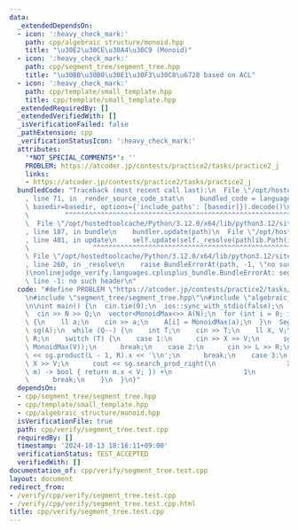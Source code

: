 ```yaml
---
data:
  _extendedDependsOn:
  - icon: ':heavy_check_mark:'
    path: cpp/algebraic_structure/monoid.hpp
    title: "\u30E2\u30CE\u30A4\u30C9 (Monoid)"
  - icon: ':heavy_check_mark:'
    path: cpp/segment_tree/segment_tree.hpp
    title: "\u30BB\u30B0\u30E1\u30F3\u30C8\u6728 based on ACL"
  - icon: ':heavy_check_mark:'
    path: cpp/template/small_template.hpp
    title: cpp/template/small_template.hpp
  _extendedRequiredBy: []
  _extendedVerifiedWith: []
  _isVerificationFailed: false
  _pathExtension: cpp
  _verificationStatusIcon: ':heavy_check_mark:'
  attributes:
    '*NOT_SPECIAL_COMMENTS*': ''
    PROBLEM: https://atcoder.jp/contests/practice2/tasks/practice2_j
    links:
    - https://atcoder.jp/contests/practice2/tasks/practice2_j
  bundledCode: "Traceback (most recent call last):\n  File \"/opt/hostedtoolcache/Python/3.12.0/x64/lib/python3.12/site-packages/onlinejudge_verify/documentation/build.py\"\
    , line 71, in _render_source_code_stat\n    bundled_code = language.bundle(stat.path,\
    \ basedir=basedir, options={'include_paths': [basedir]}).decode()\n          \
    \         ^^^^^^^^^^^^^^^^^^^^^^^^^^^^^^^^^^^^^^^^^^^^^^^^^^^^^^^^^^^^^^^^^^^^^^^^^^^^^^^^^\n\
    \  File \"/opt/hostedtoolcache/Python/3.12.0/x64/lib/python3.12/site-packages/onlinejudge_verify/languages/cplusplus.py\"\
    , line 187, in bundle\n    bundler.update(path)\n  File \"/opt/hostedtoolcache/Python/3.12.0/x64/lib/python3.12/site-packages/onlinejudge_verify/languages/cplusplus_bundle.py\"\
    , line 401, in update\n    self.update(self._resolve(pathlib.Path(included), included_from=path))\n\
    \                ^^^^^^^^^^^^^^^^^^^^^^^^^^^^^^^^^^^^^^^^^^^^^^^^^^^^^^^^^\n \
    \ File \"/opt/hostedtoolcache/Python/3.12.0/x64/lib/python3.12/site-packages/onlinejudge_verify/languages/cplusplus_bundle.py\"\
    , line 260, in _resolve\n    raise BundleErrorAt(path, -1, \"no such header\"\
    )\nonlinejudge_verify.languages.cplusplus_bundle.BundleErrorAt: segment_tree/segment_tree.hpp:\
    \ line -1: no such header\n"
  code: "#define PROBLEM \"https://atcoder.jp/contests/practice2/tasks/practice2_j\"\
    \n#include \"segment_tree/segment_tree.hpp\"\n#include \"algebraic_structure/monoid.hpp\"\
    \n\nint main() {\n  cin.tie(0);\n  ios::sync_with_stdio(false);\n  int N, Q;\n\
    \  cin >> N >> Q;\n  vector<MonoidMax<>> A(N);\n  for (int i = 0; i < N; i++)\
    \ {\n    ll a;\n    cin >> a;\n    A[i] = MonoidMax(a);\n  }\n  SegmentTree<MonoidMax<>>\
    \ sg(A);\n  while (Q--) {\n    int T;\n    cin >> T;\n    ll X, V;\n    int L,\
    \ R;\n    switch (T) {\n    case 1:\n      cin >> X >> V;\n      sg.set(X - 1,\
    \ MonoidMax(V));\n      break;\n    case 2:\n      cin >> L >> R;\n      cout\
    \ << sg.product(L - 1, R).x << '\\n';\n      break;\n    case 3:\n      cin >>\
    \ X >> V;\n      cout << sg.search_prod_right(\n                  X - 1, [&](MonoidMax<ll>\
    \ m) -> bool { return m.x < V; }) +\n                  1\n           << '\\n';\n\
    \      break;\n    }\n  }\n}"
  dependsOn:
  - cpp/segment_tree/segment_tree.hpp
  - cpp/template/small_template.hpp
  - cpp/algebraic_structure/monoid.hpp
  isVerificationFile: true
  path: cpp/verify/segment_tree.test.cpp
  requiredBy: []
  timestamp: '2024-10-13 18:16:11+09:00'
  verificationStatus: TEST_ACCEPTED
  verifiedWith: []
documentation_of: cpp/verify/segment_tree.test.cpp
layout: document
redirect_from:
- /verify/cpp/verify/segment_tree.test.cpp
- /verify/cpp/verify/segment_tree.test.cpp.html
title: cpp/verify/segment_tree.test.cpp
---
```

